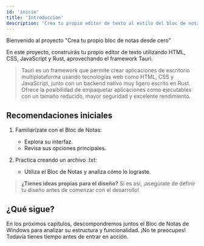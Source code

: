 ```yaml
---
id: 'inicio'
title: 'Introduccion'
description: 'Crea tu propio editor de texto al estilo del bloc de notas de Windows.'
---
```

Bienvenido al proyecto "Crea tu propio bloc de notas desde cero"

En este proyecto, construirás tu propio editor de texto utilizando HTML, CSS, JavaScript y Rust, aprovechando el framework Tauri.

> Tauri es un framework que permite crear aplicaciones de escritorio multiplataforma usando tecnologías web como HTML, CSS y JavaScript, junto con un backend nativo muy ligero escrito en Rust. Ofrece la posibilidad de empaquetar aplicaciones como ejecutables con un tamaño reducido, mayor seguridad y excelente rendimiento.

## Recomendaciones iniciales

1. Familiarízate con el Bloc de Notas:
    - Explora su interfaz.
    - Revisa sus opciones principales.

2. Practica creando un archivo .txt:
    - Utiliza el Bloc de Notas y analiza cómo lo lograste.

> **¿Tienes ideas propias para el diseño?** Si es así, ¡asegúrate de definir tu diseño antes de comenzar con el desarrollo!

## ¿Qué sigue?

En los próximos capítulos, descompondremos juntos el Bloc de Notas de Windows para analizar su estructura y funcionalidad. ¡No te preocupes! Todavía tienes tiempo antes de entrar en acción.